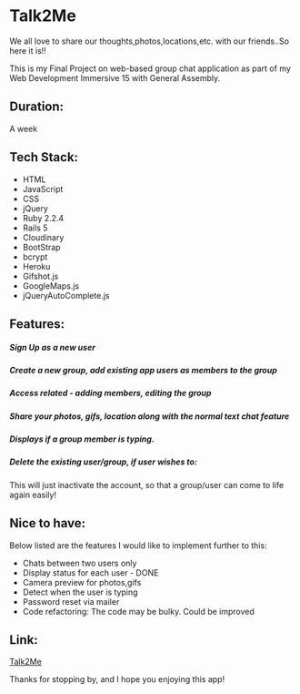 # **Talk2Me**
We all love to share our thoughts,photos,locations,etc. with our friends..So here it is!!

This is my Final Project on web-based group chat application as part of my Web Development Immersive 15 with General Assembly.

## Duration:
A week

## Tech Stack:
- HTML
- JavaScript
- CSS
- jQuery
- Ruby 2.2.4
- Rails 5
- Cloudinary
- BootStrap
- bcrypt
- Heroku
- Gifshot.js
- GoogleMaps.js
- jQueryAutoComplete.js

## Features:

##### Sign Up as a new user
##### Create a new group, add existing app users as members to the group
##### Access related - adding members, editing the group
##### Share your photos, gifs, location along with the normal text chat feature
##### Displays if a group member is typing.
##### Delete the existing user/group, if user wishes to:
This will just inactivate the account, so that a group/user can come to life again easily!


## Nice to have:
Below listed are the features I would like to implement further to this:
- Chats between two users only
- Display status for each user - DONE
- Camera preview for photos,gifs
- Detect when the user is typing
- Password reset via mailer
- Code refactoring: The code may be bulky. Could be improved

## Link:
 [Talk2Me](https://talk2meapp.herokuapp.com/)

Thanks for stopping by, and I hope you enjoying this app!
